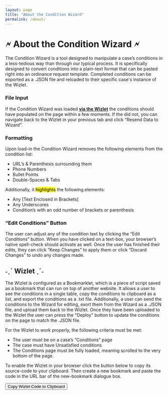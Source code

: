 ```yaml
---
layout: page
title: "About the Condition Wizard"
permalink: /about/
---
```

<link rel="shortcut icon" type="image/x-icon" href="https://jc-dmd.github.io/Condition-Wizard/favicon.ico">


# 🗲 About the Condition Wizard 🗲
The Condition Wizard is a tool designed to manipulate a case’s conditions in a less-tedious way than through our typical process. It is specifically designed to convert conditions into a plain-text format that can be pasted right into an ordinance request template. Completed conditions can be exported as a .JSON file and reloaded to their specific case's instance of the Wizlet.

### File Input
If the Condition Wizard was loaded [**via the Wizlet**](#ˏˋ-wizlet-ˎˊ) the conditions should have populated on the page within a few moments. If the did not, you can navigate back to the Wizlet in your previous tab and click "Resend Data to Wizard".

### Formatting
Upon load-in the Condition Wizard removes the following elements from the condition list:
-	URL’s & Parenthesis surrounding them
-	Phone Numbers
-	Bullet Points
-	Double-Spaces & Tabs

Additionally, it <mark>highlights</mark> the following elements:
-	Any [Text Enclosed in Brackets]
-	Any Underscores
-	Condition’s with an odd number of brackets or parenthesis

### “Edit Conditions” Button
The user can adjust any of the condition text by clicking the “Edit Conditions” button. When you have clicked on a text-box, your browser’s native spell-check should activate as well. Once the user has finished their edits, they can click “Keep Changes” to apply them or click “Discard Changes” to undo any changes made.

## ˗ˏˋ Wizlet ˎˊ˗
The Wizlet is configured as a Bookmarklet, which is a piece of script saved as a bookmark that can run on top of another website. It allows a user to see the conditions in a single table, copy the conditions to clipboard as a list, and export the conditions as a .txt file. Additionally, a user can send the conditions to the Wizard for editing, exort them from the Wizard as a .JSON file, and upload them back to the Wizlet. Once they have been uploaded to the Wizlet the user can press the "Deploy" button to update the conditions on the page to match the .JSON file.

For the Wizlet to work properly, the following criteria must be met:
-	The user must be on a case’s “Conditions” page
-	The case must have Unsatisfied conditions
-	The Conditions page must be fully loaded, meaning scrolled to the very bottom of the page.
  
To enable the Wizlet in your browser click the button below to copy its source-code to your clipboard. Then create a new bookmark and paste the code in the URL bar of the new-bookmark dialogue box.


<script>
(function() {
var hiddenText = "javascript:javascript:void function(){async function g(e){return new Promise(a=>{var b=setInterval(function(){var c=document.querySelector(e);c&&(clearInterval(b),a(c))},100)})}async function i(e){return new Promise(a=>{var b=setInterval(function(){var c=document.querySelector(e);c||(clearInterval(b),setTimeout(a,100))},100)})}function j(e){var d=document.createElement("div");d.style.cssText="display: block; position: fixed; z-index: 100; left: 0; top: 0; width: 100%; height: 100%; overflow: hidden; background-color: rgba(0,0,0,0.4);";var l=document.createElement("div");l.style.cssText="background-color: #fefefe;%20margin:%20auto;%20padding:%2020px;%20border:%201px%20solid%20#888;%20width:%2080%;%20text-align:%20left;%20position:%20absolute;%20top:%2050%;%20left:%2050%;%20transform:%20translate(-50%,%20-50%);%20max-height:%2080vh;%20overflow-y:%20auto;",l.innerHTML=e,d.appendChild(l),document.body.appendChild(d),d.addEventListener("click",function(a){a.target===d&&(d.style.display="none",document.body.style.overflow="")}),document.body.style.overflow="hidden";var%20headerElement=document.getElementById("manage-case-header-text"),o=headerElement?headerElement.innerText.split("%20")[0]:"unknown";j=document.createElement("button"),j.textContent="\uD83D\uDDF2%20Open%20Condition%20Wizard%20\uD83D\uDDF2",j.style.marginBottom="10px",j.style.marginRight="10px",j.style.backgroundColor="black",j.style.color="white",j.style.fontWeight="bold",j.onclick=function(){var%20k=document.getElementById("resendButton");k&&k.parentNode.removeChild(k);var%20unsatisfiedEl=Array.from(document.querySelectorAll("div[ng-if='!item.data']")).find(el=>el.textContent.includes("Unsatisfied"));if(!unsatisfiedEl)return%20void%20alert("No%20Conditions%20Found");var%20e=parseInt(unsatisfiedEl.textContent.match(/\d+/)[0]),b=Array.from(document.querySelectorAll(".condition-header-descr,.condition-detail-descr")).filter(b=>""!==b.textContent.trim());if(b.length<e)return%20void%20alert("Not%20all%20conditions%20have%20been%20loaded.%20Please%20scroll%20to%20the%20bottom%20of%20the%20page%20and%20try%20again.");var%20p=[["Unique%20Identifier","Condition%20Name","Description","Comments"]],c=document.querySelectorAll("div[ng-repeat=\"item%20in%20vm.conditionsDisplayed\"]");c.forEach(function(d){var%20a=d.querySelector("div[tt-aria-field=\"Comments\"]"),b=a?a.id:"",c=d.querySelector("div[tt-aria-field=\"Condition%20Name\"]"),e=c?c.innerText:"",f=d.querySelector("div[tt-aria-field=\"Description\"]"),g=f?f.innerText:"",h=d.querySelector("div[tt-aria-field=\"Comments\"]"),i=h?h.innerText:"",j=d.querySelector("md-switch[aria-checked]");j&&"true"===j.getAttribute("aria-checked")||p.push([b,e,g,i])});var%20d=p.map(function(b){return%20b.map(function(b){return"\""+b.replace(/"/g,"\"\"")+"\""}).join(",")}).join("\n"),f=window.open("https://jc-dmd.github.io/Condition-Wizard/");setTimeout(function(){f.postMessage({csvString:d,filename:o},"https://jc-dmd.github.io/Condition-Wizard/")},1e3);var%20g=document.createElement("button");g.id="resendButton",g.innerText="Resend%20data%20to%20Wizard",g.addEventListener("click",function(){f.postMessage({csvString:d,filename:o},"https://jc-dmd.github.io/Condition-Wizard/")}),j.insertAdjacentElement("afterend",g);var%20h=new%20Blob([d],{type:"text/csv;charset=utf-8;"}),i=URL.createObjectURL(h),l=document.createElement("a");l.href=i,l.setAttribute("download",o+"_conditions.csv"),l.click()},l.insertBefore(j,l.firstChild);var%20b=document.createElement("br");l.insertBefore(b,j.nextSibling);var%20c=document.createElement("button");c.textContent="Copy%20to%20clipboard",c.style.marginRight="10px",c.onclick=function(){var%20a=k.map((b,c)=>`${c+1}.%20${b}`).join("\n");navigator.clipboard.writeText(a)},l.insertBefore(c,b.nextSibling);var%20f=document.createElement("button");f.textContent="Save%20to%20.txt%20file",f.style.marginRight="10px",f.onclick=function(){var%20c=k.join("\r\n"),d="data:text/plain;charset=utf-8,"+encodeURIComponent(c),a=document.createElement("a");a.setAttribute("href",d),a.setAttribute("download",o+"_conditions.txt"),a.click()},l.insertBefore(f,c.nextSibling);var%20uploadButton=document.createElement("button");uploadButton.textContent="Upload%20JSON",uploadButton.onclick=function(){var%20b=document.createElement("input");b.type="file",b.accept="application/json",b.style.display="none",b.onchange=async%20function(){var%20c=b.files[0],e=new%20FileReader;e.onload=async%20function(){var%20b=JSON.parse(e.result);console.log("Parsed%20JSON%20content:",b);var%20h=document.createElement("button");h.textContent="Deploy",h.onclick=async%20function(){for(const%20d%20of%20b){var%20c=d["\"Unique%20Identifier\""],m=d["\"Description\""];console.log("Processing%20unique%20identifier:",c,"Description:",m);var%20n=document.querySelector("div.condition-header-descr[id=\""+c+"\"]");if(n){console.log("Found%20matching%20condition%20element%20for%20unique%20identifier:",c);var%20k=n.closest("tt-task-card").querySelector("button[name=\"edit-action\"]");k.click();var%20o=await%20g("textarea[id=\"condition-description\"]");o.value=m;var%20p=new%20Event("change");o.dispatchEvent(p);var%20q=document.querySelector("button[id=\"update-button\"]");q&&!q.disabled?(q.click(),console.log("Update%20button%20clicked,%20waiting%20for%20dialog%20close..."),await%20i("conditions-edit-dialog"),console.log("Dialog%20closed,%20moving%20to%20next%20item...")):console.log("Update%20button%20not%20found%20or%20disabled,%20skipping%20to%20next%20item...")}else%20console.log("No%20matching%20condition%20element%20found%20for%20unique%20identifier:",c)}},l.appendChild(h)},e.readAsText(c)},l.appendChild(b),b.click()},l.appendChild(uploadButton)}var%20unsatisfiedConditions=Array.from(document.querySelectorAll("div[ng-if='!item.data']")).find(a=>a.textContent.includes("Unsatisfied"));if(!unsatisfiedConditions)return%20void%20j("<p>No%20Conditions%20Found</p>");var%20conditionCount=parseInt(unsatisfiedConditions.textContent.match(/\d+/)[0]),h=Array.from(document.querySelectorAll(".condition-header-descr,.condition-detail-descr")).filter(b=>""!==b.textContent.trim());if(h.length<conditionCount)return%20void%20j("<p>Not%20all%20conditions%20have%20been%20loaded.%20Please%20scroll%20to%20the%20bottom%20of%20the%20page%20and%20try%20again.</p>");var%20c=document.querySelectorAll("tt-task-card[name='condition-card']"),k=[];Array.from(c).forEach(function(d){var%20e=d.querySelector("md-switch[aria-checked]");if(!e||"true"!==e.getAttribute("aria-checked")){var%20a=d.querySelector(".condition-header-descr"),b=d.querySelector(".condition-detail-descr");a&&k.push(a.innerText),b&&k.push(b.innerText)}});var%20d="<table%20style='border-collapse:%20collapse;'>";k.forEach(function(b,c){d+=`<tr><td%20style='border:1px%20solid%20#ddd;%20padding:8px;%20vertical-align:%20top;%20text-align:%20right;'>${c+1}.</td><td%20style='border:1px%20solid%20#ddd;%20padding:8px;'>${b}</td></tr>`}),d+="</table>",j(d)}();";
    window.copyToClipboard = function() {
        navigator.clipboard.writeText(hiddenText)
            .then(() => {
                document.getElementById('copyStatus').innerText = 'Copied!';
                setTimeout(() => document.getElementById('copyStatus').innerText = '', 2000);
            })
            .catch(err => console.error('Error copying text: ', err));
    };
})();
</script>

<button id="copyButton" onclick="copyToClipboard()">Copy Wizlet Code to Clipboard</button>
<span id="copyStatus"></span>
